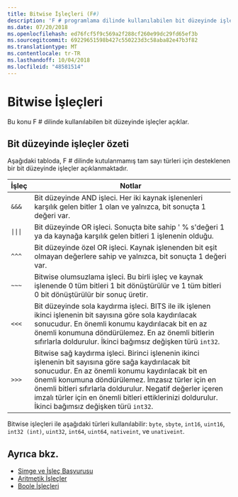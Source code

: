 ```yaml
---
title: Bitwise İşleçleri (F#)
description: 'F # programlama dilinde kullanılabilen bit düzeyinde işleçler hakkında bilgi edinin.'
ms.date: 07/20/2018
ms.openlocfilehash: ed76fcf5f9c569a2f288cf260e99dc29fd65ef3b
ms.sourcegitcommit: 69229651598b427c550223d3c58aba82e47b3f82
ms.translationtype: MT
ms.contentlocale: tr-TR
ms.lasthandoff: 10/04/2018
ms.locfileid: "48581514"
---
```

# <a name="bitwise-operators"></a>Bitwise İşleçleri

Bu konu F # dilinde kullanılabilen bit düzeyinde işleçler açıklar.

## <a name="summary-of-bitwise-operators"></a>Bit düzeyinde işleçler özeti

Aşağıdaki tabloda, F # dilinde kutulanmamış tam sayı türleri için desteklenen bir bit düzeyinde işleçler açıklanmaktadır.

|İşleç|Notlar|
|--------|-----|
|`&&&`|Bit düzeyinde AND işleci. Her iki kaynak işlenenleri karşılık gelen bitler 1 olan ve yalnızca, bit sonuçta 1 değeri var.|
|<code>&#124;&#124;&#124;</code>|Bit düzeyinde OR işleci. Sonuçta bite sahip ' % s'değeri 1 ya da kaynağa karşılık gelen bitleri 1 işlenenin olduğu.|
|`^^^`|Bit düzeyinde özel OR işleci. Kaynak işlenenden bit eşit olmayan değerlere sahip ve yalnızca, bit sonuçta 1 değeri var.|
|`~~~`|Bitwise olumsuzlama işleci. Bu birli işleç ve kaynak işlenende 0 tüm bitleri 1 bit dönüştürülür ve 1 tüm bitleri 0 bit dönüştürülür bir sonuç üretir.|
|`<<<`|Bit düzeyinde sola kaydırma işleci. BITS ile ilk işlenen ikinci işlenenin bit sayısına göre sola kaydırılacak sonucudur. En önemli konumu kaydırılacak bit en az önemli konumuna döndürülemez. En az önemli bitlerin sıfırlarla doldurulur. İkinci bağımsız değişken türü `int32`.|
|`>>>`|Bitwise sağ kaydırma işleci. Birinci işlenenin ikinci işlenenin bit sayısına göre sağa kaydırılacak bit sonucudur. En az önemli konumu kaydırılacak bit en önemli konumuna döndürülemez. İmzasız türler için en önemli bitleri sıfırlarla doldurulur. Negatif değerler içeren imzalı türler için en önemli bitleri ettiklerinizi doldurulur. İkinci bağımsız değişken türü `int32`.|

Bitwise işleçleri ile aşağıdaki türleri kullanılabilir: `byte`, `sbyte`, `int16`, `uint16`, `int32 (int)`, `uint32`, `int64`, `uint64`, `nativeint`, ve `unativeint`.

## <a name="see-also"></a>Ayrıca bkz.

- [Simge ve İşleç Başvurusu](index.md)
- [Aritmetik İşleçler](arithmetic-operators.md)
- [Boole İşleçleri](boolean-operators.md)
